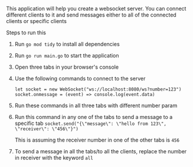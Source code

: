 This application will help you create a websocket server. You can connect different clients to it and send messages either to all of the connected clients or specific clients

Steps to run this

1. Run `go mod tidy` to install all dependencies
2. Run `go run main.go` to start the application
3. Open three tabs in your browser's console
4. Use the following commands to connect to the server

   `let socket = new WebSocket("ws://localhost:8080/ws?number=123")`
   `socket.onmessage = (event) => console.log(event.data)`
5. Run these commands in all three tabs with different number param
6. Run this command in any one of the tabs to send a message to a specific tab
   `socket.send("{\"message\": \"hello from 123\", \"receiver\": \"456\"}")`

   This is assuming the receiver number in one of the other tabs is `456`
7. To send a message in all the tabs/to all the clients, replace the number in receiver with the keyword `all`